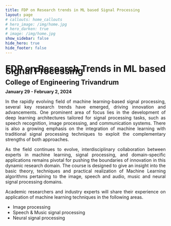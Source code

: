 ```yaml
---
title: FDP on Research trends in ML based Signal Processing
layout: page
# callouts: home_callouts
# hero_image: /img/home.jpg
# hero_darken: true
# image: /img/home.jpg
show_sidebar: false
hide_hero: true
hide_footer: false
---
```

<style>body {text-align: justify}</style>
<style>h1 {line-height: 0.25}</style>
<style>h2 {line-height: 0.25}</style>
<h1>FDP on Research Trends in ML based Signal Processing </h1>
<h2>College of Engineering Trivandrum </h2>
<p><b>January 29 - February 2, 2024 </b></p>

In the rapidly evolving field of machine learning-based signal processing, several key research trends have emerged, driving innovation and advancements. One prominent area of focus lies in the development of deep learning architectures tailored for signal processing tasks, such as speech recognition, image processing, and communication systems. There is also a growing emphasis on the integration of machine learning with traditional signal processing techniques to exploit the complementary strengths of both approaches. 

As the field continues to evolve, interdisciplinary collaboration between experts in machine learning, signal processing, and domain-specific applications remains pivotal for pushing the boundaries of innovation in this dynamic research domain. The course is designed to give an insight into the basic theory, techniques and practical realization of Machine Learning algorithms pertaining to the image, speech and audio, music and neural signal processing domains.

Academic researchers and industry experts will share their experience on application of machine learning techniques in the following areas.
* Image processing
* Speech & Music signal processing
* Neural signal processing

